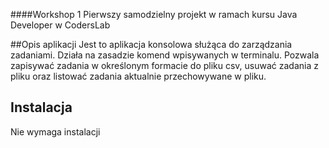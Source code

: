 ####Workshop 1
Pierwszy samodzielny projekt w ramach kursu Java Developer w CodersLab

##Opis aplikacji
Jest to aplikacja konsolowa służąca do zarządzania zadaniami. Działa na zasadzie komend wpisywanych w terminalu. Pozwala zapisywać zadania w określonym formacie do pliku csv, usuwać zadania z pliku oraz listować zadania aktualnie przechowywane w pliku.

## Instalacja
Nie wymaga instalacji
